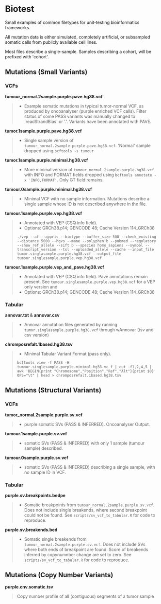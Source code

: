 # Biotest

Small examples of common filetypes for unit-testing bioinformatics frameworks.

All mutation data is either simulated, completely artificial, or subsampled somatic calls from publicly available cell lines.

Most files describe a single-sample. Samples describing a cohort, will be prefixed with 'cohort'.


## Mutations (Small Variants)

### VCFs

**tumour_normal.2sample.purple.pave.hg38.vcf**
>  - Example somatic mutations in typical tumor-normal VCF, as produced by oncoanalyser (purple enriched VCF calls). Filter status of some PASS variants was manually changed to 'readStrandBias' or '.'. Variants have been annotated with PAVE.


**tumor.1sample.purple.pave.hg38.vcf**
> - Single sample version of `tumour_normal.2sample.purple.pave.hg38.vcf`. 'Normal' sample dropped using `bcftools -s tumour`


**tumor.1sample.purple.minimal.hg38.vcf**
> - More minimal version of `tumour_normal.2sample.purple.hg38.vcf` with INFO and FORMAT fields dropped using `bcftools annotate -x 'INFO,FORMAT'`. Only GT field remains.


**tumour.0sample.purple.minimal.hg38.vcf**
> - Minimal VCF with no sample information. Mutations describe a single sample whose ID is not described anywhere in the file.

**tumour.1sample.purple.vep.hg38.vcf**
> - Annotated with VEP (CSQ info field).
> - Options: GRCh38.p14; GENCODE 48; Cache Version 114_GRCh38
>  
> `./vep --af --appris --biotype --buffer_size 500 --check_existing --distance 5000 --hgvs --mane --polyphen b --pubmed --regulatory --show_ref_allele --sift b --species homo_sapiens --symbol --transcript_version --tsl --uploaded_allele --cache --input_file tumor.singlasample.purple.hg38.vcf --output_file tumour.singlesample.purple.vep.hg38.vcf`

**tumour.1sample.purple.vep_and_pave.hg38.vcf**
> - Annotated with VEP (CSQ info field). Pave annotations remain present. See `tumour.singlesample.purple.vep.hg38.vcf` for a VEP only version and 
> - Options: GRCh38.p14; GENCODE 48; Cache Version 114_GRCh38

### Tabular

**annovar.txt** & **annovar.csv**
> - Annovar annotation files generated by running  `tumor.singlasample.purple.hg38.vcf` through wAnnovar (tsv and csv version)


**chromposrefalt.1based.hg38.tsv**
> - Minimal Tabular Variant Format (pass only).
> 
> `bcftools view -f PASS -H tumour.singlesample.purple.minimal.hg38.vc
f | cut -f1,2,4,5 | awk 'BEGIN{print "Chromosome","Position","Ref","Alt"}{print $0}' OFS="\t" | head > chromposrefalt.1based.hg38.tsv`


## Mutations (Structural Variants)


### VCFs

**tumor_normal.2sample.purple.sv.vcf**
> - purple somatic SVs (PASS & INFERRED). Oncoanalyser Output.

**tumour.1sample.purple.sv.vcf**
> - somatic SVs (PASS & INFERRED) with only 1 sample (tumour sample) described.

**tumour.0sample.purple.sv.vcf**
> - somatic SVs (PASS & INFERRED) describing a single sample, with no sample ID in VCF.

### Tabular

 **purple.sv.breakpoints.bedpe**
> - Somatic breakpoints from `tumour_normal.2sample.purple.sv.vcf`. Does not include single breakends, where second breakpoint could not be found. See `scripts/sv_vcf_to_tabular.R` for code to reproduce.

 **purple.sv.breakends.bed**
 > - Somatic single breakends from `tumour_normal.2sample.purple.sv.vcf`. Does not include SVs where both ends of breakpoint are found. Score of breakends inferred by copynumnber change are set to zero. See `scripts/sv_vcf_to_tabular.R` for code to reproduce.  

## Mutations (Copy Number Variants)

**purple.cnv.somatic.tsv**

> Copy number profile of all (contiguous) segments of a tumor sample